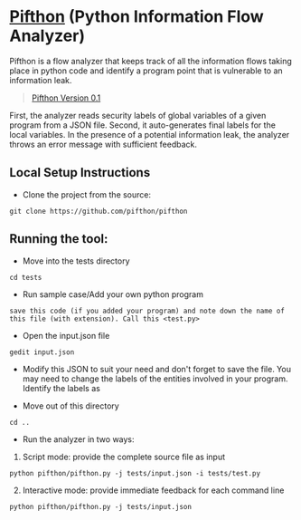 # [Pifthon](https://github.com/pifthon/pifthon) (Python Information Flow Analyzer)

Pifthon is a flow analyzer that keeps track of all the information flows taking place in python code and identify a program point that is vulnerable to an information leak.

>[Pifthon Version 0.1](https://github.com/pifthon/pifthon) 

First, the analyzer reads security labels of global variables of a given program from a JSON file. Second, it auto-generates final labels for the local variables. In the presence of a potential information leak, the analyzer throws an error message with sufficient feedback.

## Local Setup Instructions

+ Clone the project from the source:

```
git clone https://github.com/pifthon/pifthon
```


## Running the tool:


+ Move into the tests directory

```
cd tests
```

+ Run sample case/Add your own python program

```
save this code (if you added your program) and note down the name of this file (with extension). Call this <test.py>
```

+ Open the input.json file

```
gedit input.json
```

+ Modify this JSON to suit your need and don't forget to save the file. You may need to change the labels of the entities involved in your program. Identify the labels as


+ Move out of this directory

```
cd ..
```

+ Run the analyzer in two ways:

 1. Script mode: provide the complete source file as input
```
python pifthon/pifthon.py -j tests/input.json -i tests/test.py
```
 2. Interactive mode: provide immediate feedback for each command line
```
python pifthon/pifthon.py -j tests/input.json
```
